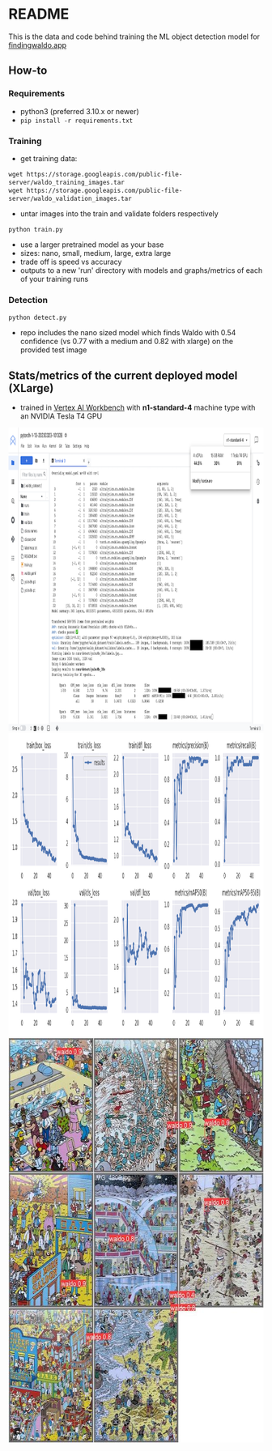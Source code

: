 # README
This is the data and code behind training the ML object detection model for [findingwaldo.app](https://findingwaldo.app) 


## How-to
### Requirements
- python3 (preferred 3.10.x or newer)
- `pip install -r requirements.txt`

### Training
- get training data:
```
wget https://storage.googleapis.com/public-file-server/waldo_training_images.tar
wget https://storage.googleapis.com/public-file-server/waldo_validation_images.tar
```
- untar images into the train and validate folders respectively
```
python train.py
```
- use a larger pretrained model as your base
- sizes: nano, small, medium, large, extra large
- trade off is speed vs accuracy
- outputs to a new 'run' directory with models and graphs/metrics of each of your training runs

### Detection
```
python detect.py
```
- repo includes the nano sized model which finds Waldo with 0.54 confidence (vs 0.77 with a medium and 0.82 with xlarge) on the provided test image

## Stats/metrics of the current deployed model (XLarge)
- trained in [Vertex AI Workbench](https://cloud.google.com/vertex-ai-workbench) with **n1-standard-4** machine type with an NVIDIA Tesla T4 GPU

<a>
<img class="icon-image" height="600" src="./images/yolov8x_50e_b4.png" alt="vertexai_workbench" />
</a>
<a>
<img class="icon-image" height="600" src="./images/results.png" alt="results" />
</a>
<a>
<img class="icon-image" height="800" src="./images/val_batch1_pred.jpg" alt="val_batch1_pred" />
</a>
